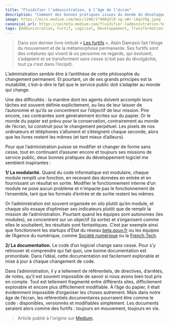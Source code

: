 ```yaml
---
title: "Fluidifier l’administration, à l’âge de l’écran"
description: "Comment des bonnes pratiques issues du monde du développement pourraient fluidifier l'administration."
image: https://miro.medium.com/max/1200/1*9ARq5lR-zg-uWr-lAqsY9g.jpeg
canonical_url: https://seiteta.medium.com/fluidifier-ladministration-%C3%A0-l-%C3%A2ge-de-l-%C3%A9cran-be71db7eb4ca
tags: [Administration, Furtif, Logiciel, Développement, Transformation]
---
```


> Dans son dernier livre intitulé « [Les furtifs](https://lavolte.net/livres/les-furtifs-alain-damasio/) », Alain Damasio fait l’éloge du mouvement et de la métamorphose permanente. Ses furtifs sont des créatures qui vivent là où personne ne regarde, qui évoluent, s’adaptent et se transforment sans cesse (c’est pas du divulgâchis, tout ça c’est dans l’incipit).

L’administration semble être à l’antithèse de cette philosophie du changement permanent. Et pourtant, un de ses grands principes est la mutabilité, c’est-à-dire le fait que le service public doit s’adapter au monde qui change.

Une des difficultés : la manière dont les agents doivent accomplir leurs tâches est souvent définie explicitement, au lieu de leur laisser de l’autonomie et qu’ils se concentrent sur l’objectif de leur mission. Pire encore, ces contraintes sont généralement écrites sur du papier. Or le monde du papier est prévu pour la conservation, contrairement au monde de l’écran, lui construit pour le changement perpétuel. Les pixels de nos ordinateurs et téléphones s’allument et s’éteignent chaque seconde, alors que les livres restent les mêmes (et tant mieux d’ailleurs).

Pour que l’administration puisse se modifier et changer de forme sans cesse, tout en continuant d’assurer encore et toujours ses missions de service public, deux bonnes pratiques du développement logiciel me semblent inspirantes :

**1/ La modularité.** Quand du code informatique est modulaire, chaque module remplit une fonction, en recevant des données en entrée et en fournissant un résultat en sortie. Modifier le fonctionnement interne d’un module ne pose aucun problème et n'impacte pas le fonctionnement de l’ensemble, tant que les formats d’entrée et de sortie restent les mêmes.

Or l’administration est souvent organisée en silo plutôt qu’en module, et chaque silo essaye d’optimiser ses indicateurs plutôt que de remplir la mission de l’administration. Pourtant quand les équipes sont autonomes (les modules), se concentrent sur un objectif (la sortie) et s’organisent comme elles le souhaitent, les résultats sont fantastiques. C’est par exemple ainsi que fonctionnent les startups d’État du réseau [beta.gouv.fr](https://beta.gouv.fr/incubateurs/) ou les équipes de l’Agence du numérique, comme [Société numérique](https://societenumerique.gouv.fr/) ou la [French Tech](https://lafrenchtech.com/).

**2/ La documentation.** Le code d’un logiciel change sans cesse. Pour s’y retrouver et comprendre qui fait quoi, une bonne documentation est primordiale. Dans l’idéal, cette documentation est facilement explorable et mise à jour à chaque changement de code.

Dans l’administration, il y a tellement de référentiels, de directives, d’arrêtés, de notes, qu’il est souvent impossible de savoir si nous avons bien tout pris en compte. Tout est tellement fragmenté entre différents sites, difficilement explorable et encore plus difficilement modifiable. À l’âge du papier, il était évidemment impossible d’organiser les choses autrement. Mais dans notre âge de l’écran, les référentiels documentaires pourraient être comme le code : disponibles, versionnés et modifiables simplement. Les documents seraient alors comme des furtifs : toujours en mouvement, toujours en vie.

> Article publié à l'origine sur [Medium](https://seiteta.medium.com/fluidifier-ladministration-%C3%A0-l-%C3%A2ge-de-l-%C3%A9cran-be71db7eb4ca).
